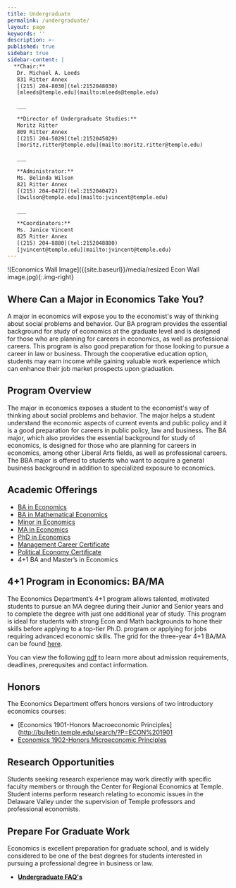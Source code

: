 ```yaml
---
title: Undergraduate
permalink: /undergraduate/
layout: page
keywords: ''
description: >-
published: true
sidebar: true
sidebar-content: |
  **Chair:**  
   Dr. Michael A. Leeds  
   831 Ritter Annex  
   [(215) 204-8030](tel:2152048030)  
   [mleeds@temple.edu](mailto:mleeds@temple.edu)  
   
   ___
   
   **Director of Undergraduate Studies:**  
   Moritz Ritter    
   809 Ritter Annex   
   [(215) 204-5029](tel:2152045029)    
   [moritz.ritter@temple.edu](mailto:moritz.ritter@temple.edu)   
   
   ___
   
   **Administrator:**  
   Ms. Belinda Wilson    
   821 Ritter Annex    
   [(215) 204-0472](tel:2152040472)    
   [bwilson@temple.edu](mailto:jvincent@temple.edu)    
   
   ___

   **Coordinators:**  
   Ms. Janice Vincent    
   825 Ritter Annex    
   [(215) 204-8880](tel:2152048880)    
   [jvincent@temple.edu](mailto:jvincent@temple.edu)
---
```

![Economics Wall Image]({{site.baseurl}}/media/resized Econ Wall image.jpg){:.img-right}
## Where Can a Major in Economics Take You? 
A major in economics will expose you to the economist's way of thinking about social problems and behavior. Our BA program provides the essential background for study of economics at the graduate level and is designed for those who are planning for careers in economics, as well as professional careers. This program is also good preparation for those looking to pursue a career in law or business. Through the cooperative education option, students may earn income while gaining valuable work experience which can enhance their job market prospects upon graduation. 

## Program Overview

The major in economics exposes a student to the economist's way of thinking about social problems and behavior. The major helps a student understand the economic aspects of current events and public policy and it is a good preparation for careers in public policy, law and business. The BA major, which also provides the essential background for study of economics, is designed for those who are planning for careers in economics, among other Liberal Arts fields, as well as professional careers. The BBA major is offered to students who want to acquire a general business background in addition to specialized exposure to economics.

## Academic Offerings

 - [BA in Economics](http://bulletin.temple.edu/undergraduate/liberal-arts/economics/ba-economics/)
 - [BA in Mathematical Economics](http://bulletin.temple.edu/undergraduate/liberal-arts/economics/ba-mathematical-economics/)
 - [Minor in Economics](http://bulletin.temple.edu/undergraduate/liberal-arts/economics/minor-economics/)
 - [MA in Economics](http://bulletin.temple.edu/graduate/scd/cla/economics-ma/)
 - [PhD in Economics](http://bulletin.temple.edu/graduate/scd/cla/economics-phd/)
 - [Management Career Certificate](http://bulletin.temple.edu/undergraduate/liberal-arts/economics/management-career-certificate/)
 - [Political Economy Certificate](http://bulletin.temple.edu/undergraduate/liberal-arts/economics/certificate-political-economy/)
 - 4+1 BA and Master’s in Economics

## 4+1 Program in Economics: BA/MA
The Economics Department’s 4+1 program allows talented, motivated students to pursue an MA degree during their Junior and Senior years and to complete the degree with just one additional year of study. This program is ideal for students with strong Econ and Math backgrounds to hone their skills before applying to a top-tier Ph.D. program or applying for jobs requiring advanced economic skills. The grid for the three-year 4+1 BA/MA can be found [here](https://liberalarts.temple.edu/sites/liberalarts/files/Economics_BA_and_MA_41_Program-Annette.pdf). 

You can view the following [pdf](https://liberalarts.temple.edu/sites/liberalarts/files/Economics%204%2B1%20BA%3AMA%20Requirements.pdf) to learn more about admission requirements, deadlines, prerequsites and contact information.

## Honors
The Economics Department offers honors versions of two introductory economics courses:
- [Economics 1901-Honors Macroeconomic Principles](http://bulletin.temple.edu/search/?P=ECON%201901
- [Economics 1902-Honors Microeconomic Principles](http://bulletin.temple.edu/search/?P=ECON%201902)

## Research Opportunities
Students seeking research experience may work directly  with specific faculty members or through the Center for  Regional Economics at Temple. Student interns perform research relating to economic issues in the Delaware Valley under the supervision of Temple professors and professional economists.

## Prepare For Graduate Work
Economics is excellent preparation for graduate school, and is widely considered to be one of the best degrees for students interested in pursuing a professional degree in business or law. 

- [**Undergraduate FAQ's**](https://liberalarts.temple.edu/sites/liberalarts/files/Economics%20Undergraduate%20FAQ%27s.pdf)

